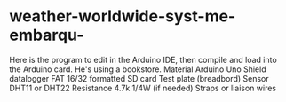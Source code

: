 # weather-worldwide-syst-me-embarqu-
Here is the program to edit in the Arduino IDE, then compile and load into the Arduino card. He's using a bookstore.
Material
Arduino Uno
Shield datalogger
FAT 16/32 formatted SD card
Test plate (breadbord)
Sensor DHT11 or DHT22
Resistance 4.7k 1/4W (if needed)
Straps or liaison wires

